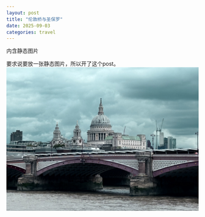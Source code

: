 ```yaml
---
layout: post
title: "伦敦桥与圣保罗"
date: 2025-09-03 
categories: travel
---
```


内含静态图片
<!--more-->

要求说要放一张静态图片，所以开了这个post。
![London Bridge](/assets/images/LondonBridge.jpg)

